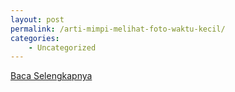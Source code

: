 ```yaml
---
layout: post
permalink: /arti-mimpi-melihat-foto-waktu-kecil/
categories:
    - Uncategorized
---
```


[Baca Selengkapnya](/02)